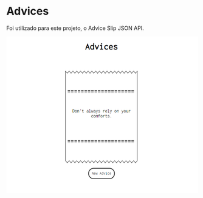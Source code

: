 # Advices

Foi utilizado para este projeto, o <a src="https://api.adviceslip.com/">Advice Slip JSON API.</a>

<img src="./assets/project-designer.PNG" alt="Layout do projeto">

